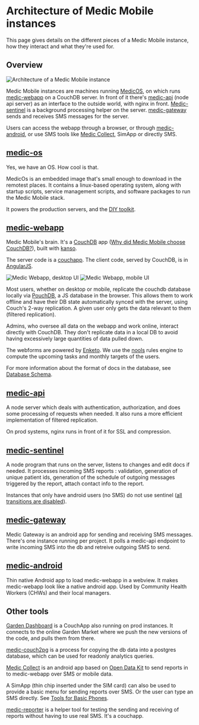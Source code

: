 # Architecture of Medic Mobile instances

This page gives details on the different pieces of a Medic Mobile instance, how they interact and what they're used for.

## Overview

![Architecture of a Medic Mobile instance](https://cdn.rawgit.com/medic/medic-webapp/master/doc/architecture.svg)

Medic Mobile instances are machines running [MedicOS](#medic-os), on which runs [medic-webapp](#medic-webapp) on a CouchDB server. In front of it there's [medic-api](#medic-api) (node api server) as an interface to the outside world, with nginx in front. [Medic-sentinel](#medic-sentinel) is a background processing helper on the server. [medic-gateway](#medic-gateway) sends and receives SMS messages for the server.

Users can access the webapp through a browser, or through [medic-android](#medic-android), or use SMS tools like [Medic Collect](#other-tools), SimApp or directly SMS.


## [medic-os](https://github.com/medic/medic-os/)

Yes, we have an OS. How cool is that.

MedicOs is an embedded image that's small enough to download in the remotest places. It contains a linux-based operating system, along with startup scripts, service management scripts, and software packages to run the Medic Mobile stack.

It powers the production servers, and the [DIY toolkit](http://medicmobile.org/diy).


## [medic-webapp](https://github.com/medic/medic-webapp/)

Medic Mobile's brain. It's a [CouchDB](http://couchdb.apache.org/) app ([Why did Medic Mobile choose CouchDB?](http://medicmobile.org/blog/why-did-medic-mobile-choose-couchdb)), built with [kanso](https://github.com/kanso/kanso).

The server code is a [couchapp](http://couchapp.readthedocs.io/en/latest/intro/what-is-couchapp.html). The client code, served by CouchDB, is in [AngularJS](https://angularjs.org/).

![Medic Webapp, desktop UI](http://medicmobile.org/img/platform/toolkit-contacts-web-v2.png)
![Medic Webapp, mobile UI](http://medicmobile.org/img/platform/mobile-app-tasks.jpg)

Most users, whether on desktop or mobile, replicate the couchdb database locally via [PouchDB](https://pouchdb.com/), a JS database in the browser. This allows them to work offline and have their DB state automatically synced with the server, using Couch's 2-way replication. A given user only gets the data relevant to them (filtered replication).

Admins, who oversee all data on the webapp and work online, interact directly with CouchDB. They don't replicate data in a local DB to avoid having excessively large quantities of data pulled down.

The webforms are powered by [Enketo](https://enketo.org/).
We use the [nools](https://github.com/C2FO/nools) rules engine to compute the upcoming tasks and monthly targets of the users.

For more information about the format of docs in the database, see [Database Schema](db_schema.md).


## [medic-api](https://github.com/medic/medic-api/)

A node server which deals with authentication, authorization, and does some processing of requests when needed.
It also runs a more efficient implementation of filtered replication.

On prod systems, nginx runs in front of it for SSL and compression.


## [medic-sentinel](https://github.com/medic/medic-sentinel/)

A node program that runs on the server, listens to changes and edit docs if needed. It processes incoming SMS reports : validation, generation of unique patient ids, generation of the schedule of outgoing messages triggered by the report, attach contact info to the report. 

Instances that only have android users (no SMS) do not use sentinel ([all transitions are disabled](https://github.com/medic/medic-sentinel#transitions-configuration-examples)).


## [medic-gateway](https://github.com/medic/medic-gateway/)

Medic Gateway is an android app for sending and receiving SMS messages. There's one instance running per project. It polls a medic-api endpoint to write incoming SMS into the db and retreive outgoing SMS to send.


## [medic-android](https://github.com/medic/medic-android/)

Thin native Android app to load medic-webapp in a webview. It makes medic-webapp look like a native android app. Used by Community Health Workers (CHWs) and their local managers.


## Other tools
[Garden Dashboard](https://github.com/garden20/dashboard) is a CouchApp also running on prod instances. It connects to the online Garden Market where we push the new versions of the code, and pulls them from there.

[medic-couch2pg](https://github.com/medic/medic-couch2pg/) is a process for copying the db data into a postgres database, which can be used for readonly analytics queries.

[Medic Collect](https://github.com/medic/medic-collect) is an android app based on [Open Data Kit](https://opendatakit.org/) to send reports in to medic-webapp over SMS or mobile data.

A SimApp (thin chip inserted under the SIM card) can also be used to provide a basic menu for sending reports over SMS. Or the user can type an SMS directly. See [Tools for Basic Phones](http://medicmobile.org/tools).

[medic-reporter](https://github.com/medic/medic-reporter) is a helper tool for testing the sending and receiving of reports without having to use real SMS. It's a couchapp.








